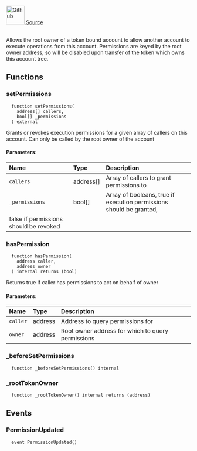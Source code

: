 <a href="https://github.com/AgentFi/agentfi-contracts/blob/main/contracts/abstract/Permissioned.sol"><img src="/img/github.svg" alt="Github" width="50px"/> Source</a><br/><br/>


Allows the root owner of a token bound account to allow another account to execute
operations from this account. Permissions are keyed by the root owner address, so will be
disabled upon transfer of the token which owns this account tree.

## Functions
### setPermissions
```solidity
  function setPermissions(
    address[] callers,
    bool[] _permissions
  ) external
```

Grants or revokes execution permissions for a given array of callers on this account.
Can only be called by the root owner of the account


#### Parameters:
| Name | Type | Description                                                          |
| :--- | :--- | :------------------------------------------------------------------- |
| `callers` | address[] | Array of callers to grant permissions to |
| `_permissions` | bool[] | Array of booleans, true if execution permissions should be granted,
false if permissions should be revoked |

### hasPermission
```solidity
  function hasPermission(
    address caller,
    address owner
  ) internal returns (bool)
```

Returns true if caller has permissions to act on behalf of owner


#### Parameters:
| Name | Type | Description                                                          |
| :--- | :--- | :------------------------------------------------------------------- |
| `caller` | address | Address to query permissions for |
| `owner` | address | Root owner address for which to query permissions |

### _beforeSetPermissions
```solidity
  function _beforeSetPermissions() internal
```




### _rootTokenOwner
```solidity
  function _rootTokenOwner() internal returns (address)
```





## Events
### PermissionUpdated
```solidity
  event PermissionUpdated()
```




